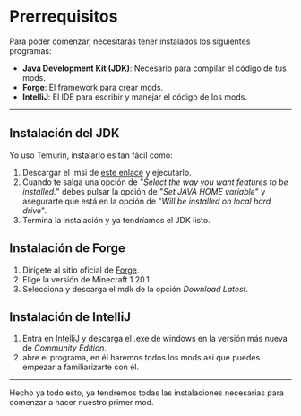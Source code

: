 # Prerrequisitos

Para poder comenzar, necesitarás tener instalados los siguientes programas:

* **Java Development Kit (JDK)**: Necesario para compilar el código de tus mods.
* **Forge**: El framework para crear mods.
* **IntelliJ**: El IDE para escribir y manejar el código de los mods.

---

## Instalación del JDK

Yo uso Temurin, instalarlo es tan fácil como:

1. Descargar el .msi de [este enlace](https://adoptium.net/temurin/releases/?version=17&package=jdk&arch=x64&os=windows)
y ejecutarlo.
2. Cuando te salga una opción de "_Select the way you want features to be installed._" debes pulsar
la opción de "_Set JAVA HOME variable_" y asegurarte que está en la opción de "_Will be installed on local hard drive_".
3. Termina la instalación y ya tendríamos el JDK listo.

## Instalación de Forge

1. Dirígete al sitio oficial de [Forge](https://files.minecraftforge.net/).
2. Elige la versión de Minecraft 1.20.1.
3. Selecciona y descarga el mdk de la opción _Download Latest_.

## Instalación de IntelliJ

1. Entra en [IntelliJ](https://www.jetbrains.com/idea/download/other.html) y descarga el .exe de windows en la versión más nueva de _Community Edition_.
2. abre el programa, en él haremos todos los mods asi que puedes empezar a familiarizarte con él.

---

Hecho ya todo esto, ya tendremos todas las instalaciones necesarias para comenzar a hacer nuestro primer mod.